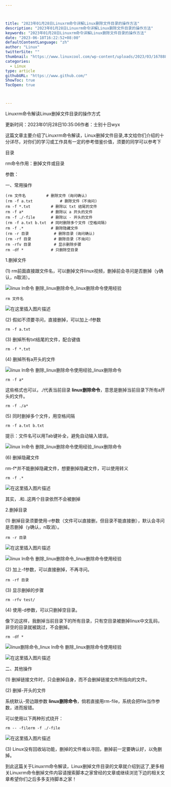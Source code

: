 ```yaml
---



title: "2023年01月28日Linuxrm命令详解Linux删除文件目录的操作方法"
description: "2023年01月28日Linuxrm命令详解Linux删除文件目录的操作方法"
keywords: "2023年01月28日Linuxrm命令详解Linux删除文件目录的操作方法"
date: "2023-06-18T16:22:52+08:00"
defaultContentLanguage: "zh"
author: "Linux"
twitterSite: ""
thumbnail: "https://www.linuxcool.com/wp-content/uploads/2023/03/1678888935554_0.png"
categories:
  - Linux
type: article
githubURL: "https://www.github.com/"
ShowToc: true
TocOpen: true



---
```


Linuxrm命令解读Linux删掉文件目录的操作方式

更新时间：2023年01月28日10:35:06作者：士别十日wyx

这篇文章主要介绍了Linuxrm命令解读，Linux删掉文件目录,本文给你们介绍的十分详尽，对你们的学习或工作具有一定的参考借鉴价值，须要的同学可以参考下

目录

rm命令作用：删掉文件或目录

参数：

一、常用操作

```
(rm 文件名			# 删除文件（询问确认) 
(rm -f a.txt			# 删除文件（不询问) 
rm -f *.txt			# 删除以 txt 结尾的文件
rm -f a*			# 删除以 a 开头的文件
rm -f ./-file		# 删除以 - 开头的文件
(rm -f a.txt b.txt	# 同时删除多个文件（空格间隔) 
rm -f .*			# 删除隐藏文件
(rm -r 目录			# 删除目录（询问确认) 
(rm -rf 目录			# 删除目录（不询问) 
rm -rfv 目录			# 显示删除步骤
rm -df *			# 只删除空目录
```

1.删掉文件

(1) rm前面直接跟文件名，可以删掉文件linux视频，删掉前会寻问是否删掉（y确认，n取消）。

![linux ln命令 删除_linux删除命令_linux删除命令使用经验](https://www.linuxcool.com/wp-content/uploads/2023/03/1678888935554_0.png)

```
rm 文件名
```

![在这里插入图片描述](https://www.linuxcool.com/wp-content/uploads/2023/03/1678888935554_1.png)

(2) 假如不须要寻问，直接删掉，可以加上-f参数

```
rm -f a.txt
```

(3) 删掉所有txt结尾的文件，配合键值

```
rm -f *.txt
```

(4) 删掉所有a开头的文件

![linux ln命令 删除_linux删除命令使用经验_linux删除命令](https://www.linuxcool.com/wp-content/uploads/2023/03/1678888935554_4.jpg)

```
rm -f a*
```

这些格式也可以，./代表当前目录 **linux删除命令**，意思是删掉当前目录下所有a开头的文件。

```
rm -f ./a*
```

(5) 同时删掉多个文件，用空格间隔

```
rm -f a.txt b.txt
```

提示：文件名可以用Tab键补全，避免自动输入错误。

![linux ln命令 删除_linux删除命令使用经验_linux删除命令](https://www.linuxcool.com/wp-content/uploads/2023/03/1678888935554_8.jpg)

(6) 删掉隐藏文件

rm-f*并不能删掉隐藏文件，想要删掉隐藏文件，可以使用转义

```
rm -f .*
```

![在这里插入图片描述](https://www.linuxcool.com/wp-content/uploads/2023/03/1678888935554_9.png)

其实，.和..这两个目录依然不会被删掉

2.删掉目录

(1) 删掉目录须要使用-r参数（文件可以直接删，但目录不能直接删），默认会寻问是否删掉（y确认，n取消）。

```
rm -r 目录
```

![在这里插入图片描述](https://www.linuxcool.com/wp-content/uploads/2023/03/1678888935554_10.png)

![linux ln命令 删除_linux删除命令_linux删除命令使用经验](https://www.linuxcool.com/wp-content/uploads/2023/03/1678888935554_11.png)

(2) 加上-f参数，可以直接删掉，不再寻问。

```
rm -rf 目录
```

(3) 显示删掉的步骤

```
rm -rfv test/
```

(4) 使用-d参数，可以只删掉空目录。

像下边这样，我删掉当前目录下的所有目录，只有空目录被删掉linux中文乱码，非空的目录就被跳过，不会删掉。

```
rm -df *
```

![linux删除命令_linux ln命令 删除_linux删除命令使用经验](https://www.linuxcool.com/wp-content/uploads/2023/03/1678888935554_14.jpg)

![在这里插入图片描述](https://www.linuxcool.com/wp-content/uploads/2023/03/1678888935554_15.png)

二、其他操作

(1) 删掉链接文件时，只会删掉自身，而不会删掉链接文件所指向的文件。

(2) 删掉-开头的文件

系统默认-旁边跟参数 **linux删除命令**，倘若直接用rm-file，系统会把file当作参数，进而报错。

可以使用以下两种形式绕开：

```
rm -- -filerm -f ./-file
```

![在这里插入图片描述](https://www.linuxcool.com/wp-content/uploads/2023/03/1678888935554_16.png)

(3) Linux没有回收站功能，删掉的文件难以寻回，删掉前一定要确认好，以免删掉。

到此这篇关于Linuxrm命令解读，Linux删掉文件目录的文章就介绍到这了,更多相关Linuxrm命令删掉文件内容请搜索脚本之家曾经的文章或继续浏览下边的相关文章希望你们之后多多支持脚本之家！